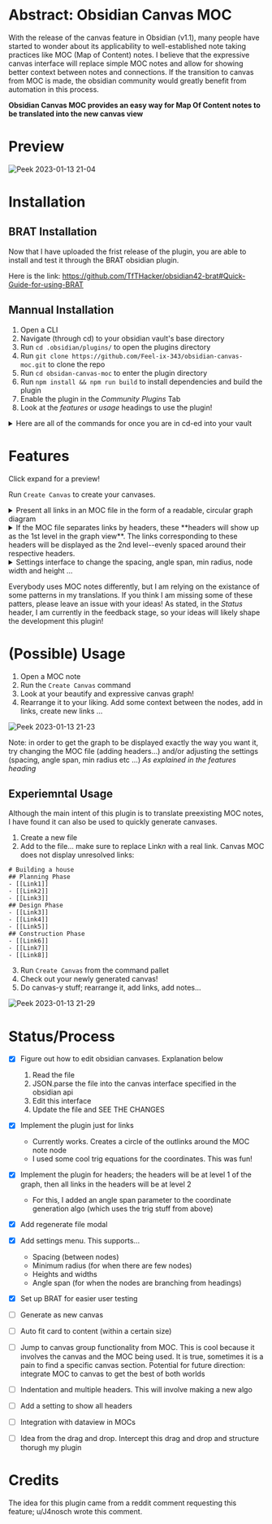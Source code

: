 # Abstract: Obsidian Canvas MOC

With the release of the canvas feature in Obsidian (v1.1), many people have started to wonder about its applicability to well-established note taking practices like MOC (Map of Content) notes. I believe that the expressive canvas interface will replace simple MOC notes and allow for showing better context between notes and connections. If the transition to canvas from MOC is made, the obsidian community would greatly benefit from automation in this process. 

**Obsidian Canvas MOC provides an easy way for Map Of Content notes to be translated into the new canvas view**

# Preview
![Peek 2023-01-13 21-04](https://user-images.githubusercontent.com/88951499/212445796-ec579dee-2ae8-4828-bf60-0914d9843b66.gif)

# Installation
## BRAT Installation
Now that I have uploaded the frist release of the plugin, you are able to install and test it through the BRAT obsidian plugin. 

Here is the link: https://github.com/TfTHacker/obsidian42-brat#Quick-Guide-for-using-BRAT


## Mannual Installation
1. Open a CLI
2. Navigate (through cd) to your obsidian vault's base directory
3. Run `cd .obsidian/plugins/` to open the plugins directory
4. Run `git clone https://github.com/Feel-ix-343/obsidian-canvas-moc.git` to clone the repo
5. Run `cd obsidan-canvas-moc` to enter the plugin directory
6. Run `npm install && npm run build` to install dependencies and build the plugin
7. Enable the plugin in the *Community Plugins* Tab
8. Look at the *features* or *usage* headings to use the plugin!

<details><summary>Here are all of the commands for once you are in cd-ed into your vault</summary>
	
```
cd .obsidian/plugins
git clone https://github.com/Feel-ix-343/obsidian-canvas-moc.git
cd obsidian-canvas-moc
npm install && npm run build
```
	
</details>

# Features

Click expand for a preview!

Run `Create Canvas` to create your canvases.

<details><summary>Present all links in an MOC file in the form of a readable, circular graph diagram</summary>

![Peek 2023-01-13 21-10](https://user-images.githubusercontent.com/88951499/212446080-f3ff2dcb-5ad2-46e4-b922-f2f4e2f461f1.gif)

</details>

<details><summary>If the MOC file separates links by headers, these **headers will show up as the 1st level in the graph view**. The links corresponding to these headers will be displayed as the 2nd level--evenly spaced around their respective headers.</summary>

![Peek 2023-01-13 21-12](https://user-images.githubusercontent.com/88951499/212446131-8f79723a-17e4-4543-9381-47c40ecae306.gif)

</details>

<details><summary>Settings interface to change the spacing, angle span, min radius, node width and height ...</summary>

![Peek 2023-01-13 21-17](https://user-images.githubusercontent.com/88951499/212446284-f421e815-b789-4b39-8fae-0d066aa7ebf9.gif)


</details>

Everybody uses MOC notes differently, but I am relying on the existance of some patterns in my translations. If you think I am missing some of these patters, please leave an issue with your ideas! As stated, in the *Status* header, I am currently in the feedback stage, so your ideas will likely shape the development this plugin!

# (Possible) Usage

1. Open a MOC note
2. Run the `Create Canvas` command
3. Look at your beautify and expressive canvas graph!
4. Rearrange it to your liking. Add some context between the nodes, add in links, create new links ...

![Peek 2023-01-13 21-23](https://user-images.githubusercontent.com/88951499/212446561-aa7265d8-188c-4b51-935f-9fe323ca2d23.gif)

Note: in order to get the graph to be displayed exactly the way you want it, try changing the MOC file (adding headers...) and/or adjusting the settings (spacing, angle span, min radius etc ...) *As explained in the features heading*

## Experiemntal Usage
Although the main intent of this plugin is to translate preexisting MOC notes, I have found it can also be used to quickly generate canvases. 

1. Create a new file
2. Add to the file... make sure to replace Link*n* with a real link. Canvas MOC does not display unresolved links: 
```
# Building a house
## Planning Phase
- [[Link1]]
- [[Link2]]
- [[Link3]]
## Design Phase
- [[Link3]]
- [[Link4]]
- [[Link5]]
## Construction Phase
- [[Link6]]
- [[Link7]]
- [[Link8]]
```
3. Run `Create Canvas` from the command pallet
4. Check out your newly generated canvas!
5. Do canvas-y stuff; rearrange it, add links, add notes...


![Peek 2023-01-13 21-29](https://user-images.githubusercontent.com/88951499/212446740-3ecdea73-c0af-4972-80ed-b902a7540b62.gif)

# Status/Process


- [x] Figure out how to edit obsidian canvases. Explanation below
  1. Read the file
  2. JSON.parse the file into the canvas interface specified in the obsidian api
  3. Edit this interface
  4. Update the file and SEE THE CHANGES
- [x] Implement the plugin just for links
  - Currently works. Creates a circle of the outlinks around the MOC note node
  - I used some cool trig equations for the coordinates. This was fun!
- [x] Implement the plugin for headers; the headers will be at level 1 of the graph, then all links in the headers will be at level 2
  - For this, I added an angle span parameter to the coordinate generation algo (which uses the trig stuff from above)
- [x] Add regenerate file modal
- [x] Add settings menu. This supports...
  - Spacing (between nodes)
  - Minimum radius (for when there are few nodes)
  - Heights and widths
  - Angle span (for when the nodes are branching from headings)
- [x] Set up BRAT for easier user testing
- [ ] Generate as new canvas
- [ ] Auto fit card to content (within a certain size)
- [ ] Jump to canvas group functionality from MOC. This is cool because it involves the canvas and the MOC being used. It is true, sometimes it is a pain to find a specific canvas section. Potential for future direction: integrate MOC to canvas to get the best of both worlds
- [ ] Indentation and multiple headers. This will involve making a new algo
- [ ] Add a setting to show all headers
- [ ] Integration with dataview in MOCs
- [ ] Idea from the drag and drop. Intercept this drag and drop and structure thorugh my plugin
 



# Credits

The idea for this plugin came from a reddit comment requesting this feature; u/J4nosch wrote this comment. 
